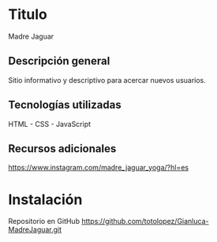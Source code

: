 # Titulo
Madre Jaguar
## Descripción general
Sitio informativo y descriptivo para acercar nuevos usuarios.
## Tecnologías utilizadas
HTML - CSS - JavaScript
## Recursos adicionales
https://www.instagram.com/madre_jaguar_yoga/?hl=es

# Instalación
Repositorio en GitHub
https://github.com/totolopez/Gianluca-MadreJaguar.git


